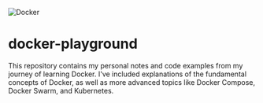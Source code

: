 ![Docker](https://img.shields.io/badge/docker-%230db7ed.svg?style=for-the-badge&logo=docker&logoColor=white)



# docker-playground
This repository contains my personal notes and code examples from my journey of learning Docker. I've included explanations of the fundamental concepts of Docker, as well as more advanced topics like Docker Compose, Docker Swarm, and Kubernetes. 
